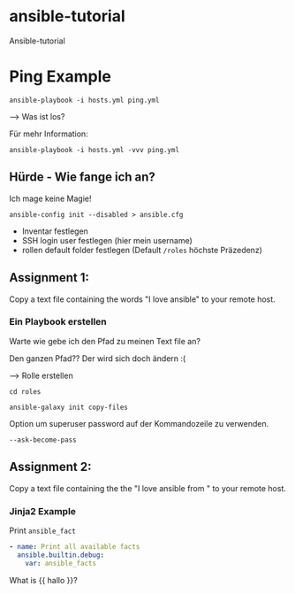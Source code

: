 # ansible-tutorial
Ansible-tutorial

# Ping Example

`ansible-playbook -i hosts.yml ping.yml`

--> Was ist los? 

Für mehr Information:

`ansible-playbook -i hosts.yml -vvv ping.yml`

## Hürde - Wie fange ich an?

Ich mage keine Magie!

`ansible-config init --disabled > ansible.cfg`

- Inventar festlegen
- SSH login user festlegen (hier mein username)
- rollen default folder festlegen (Default `/roles` höchste Präzedenz)


## Assignment 1:

Copy a text file containing the words "I love ansible" to your remote host.

### Ein Playbook erstellen

Warte wie gebe ich den Pfad zu meinen Text file an?

Den ganzen Pfad?? Der wird sich doch ändern :( 


--> Rolle erstellen

`cd roles`

`ansible-galaxy init copy-files`


Option um superuser password auf der Kommandozeile zu verwenden.

`--ask-become-pass`


## Assignment 2:

Copy a text file containing the the "I love ansible from <username>" to your remote host. 

### Jinja2 Example 

Print `ansible_fact`
```yml 
- name: Print all available facts
  ansible.builtin.debug:
    var: ansible_facts
 ```

What is {{ hallo }}? 

